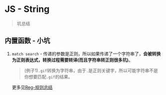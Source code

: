 # JS - String
> 坑总结

## 内置函数 - 小坑

1. `match search` - 传递的参数是正则，所以如果传递了一个字符串了，**会被转换为正则表达式，转换过程需要转译(而且字符串转正则很多坑)**。

    > (例子1)`.gif`转换为字符串，由于`.`是正则关键字，所以可能字符串不是你想要匹配`.gif`的结果。

    更多见[Reg-规则总结]()